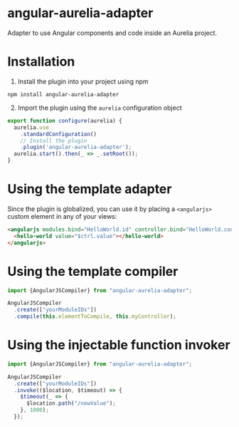 # angular-aurelia-adapter
Adapter to use Angular components and code inside an Aurelia project.

# Installation
1. Install the plugin into your project using npm
  ```
  npm install angular-aurelia-adapter
  ```
2. Import the plugin using the `aurelia` configuration object

  ```javascript
  export function configure(aurelia) {
    aurelia.use
      .standardConfiguration()
      // Install the plugin
      .plugin('angular-aurelia-adapter');
    aurelia.start().then(_ => _.setRoot());
  }
  ```

# Using the template adapter
Since the plugin is globalized, you can use it by placing a `<angularjs>` custom element in any of your views:

  ```html
  <angularjs modules.bind="HelloWorld.id" controller.bind="HelloWorld.controller">
    <hello-world value="$ctrl.value"></hello-world>
  </angularjs>
  ```

# Using the template compiler
```javascript
import {AngularJSCompiler} from "angular-aurelia-adapter";

AngularJSCompiler
  .create(["yourModuleIDs"])
  .compile(this.elementToCompile, this.myController);
```

# Using the injectable function invoker
```javascript
import {AngularJSCompiler} from "angular-aurelia-adapter";

AngularJSCompiler
  .create(["yourModuleIDs"])
  .invoke(($location, $timeout) => {
    $timeout(_ => {
      $location.path("/newValue");
    }, 1000);
  });
```

